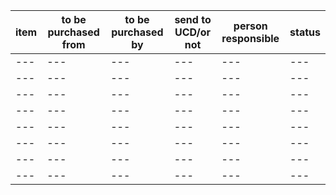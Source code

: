 
|**item**|**to be purchased from**|**to be purchased by**|**send to UCD/or not**|**person responsible**|**status**|
--- | --- | --- | --- | --- | --- 
--- | --- | --- | --- | --- | --- 
--- | --- | --- | --- | --- | --- 
--- | --- | --- | --- | --- | --- 
--- | --- | --- | --- | --- | --- 
--- | --- | --- | --- | --- | --- 
--- | --- | --- | --- | --- | --- 
--- | --- | --- | --- | --- | --- 
--- | --- | --- | --- | --- | --- 

